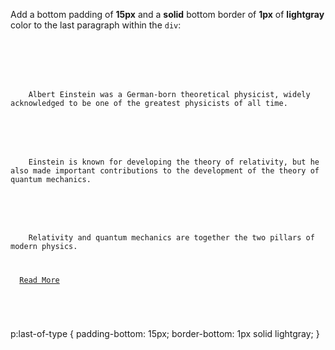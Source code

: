 Add a bottom padding of **15px**
and a **solid** bottom border
of **1px** of **lightgray**
color to the last paragraph
within the `div`:

<codeblock language="css" type="exercise" testMode="fixedInput">
<code>
<panel language="html">
<div>
  <p>
    Albert Einstein was a German-born theoretical physicist, widely acknowledged to be one of the greatest physicists of all time.
  </p>
  <p>
    Einstein is known for developing the theory of relativity, but he also made important contributions to the development of the theory of quantum mechanics.
  </p>
  <p>
    Relativity and quantum mechanics are together the two pillars of modern physics.
  </p>
  <a href="#">Read More</a>
</div>
</panel>
<panel language="css">

</panel>
</code>

<solution>
p:last-of-type {
  padding-bottom: 15px;
  border-bottom: 1px solid lightgray;
}
</solution>
</codeblock>